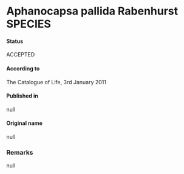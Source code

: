 Aphanocapsa pallida Rabenhurst SPECIES
=======

#### Status
ACCEPTED

#### According to
The Catalogue of Life, 3rd January 2011

#### Published in
null

#### Original name
null

### Remarks
null